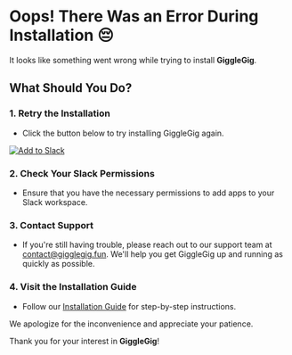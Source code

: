 # Oops! There Was an Error During Installation 😔

It looks like something went wrong while trying to install **GiggleGig**.

## What Should You Do?

### 1. Retry the Installation
- Click the button below to try installing GiggleGig again.

[![Add to Slack](https://platform.slack-edge.com/img/add_to_slack@2x.png)](https://slack.com/oauth/v2/authorize?client_id=7556274925062.7562825598499&scope=app_mentions:read,channels:history,channels:read,chat:write,commands,emoji:read,groups:history,groups:read,incoming-webhook,links:read,links:write,mpim:read,reactions:read,reactions:write,team:read,usergroups:read,users.profile:read,users:read,users:write&user_scope=)

### 2. Check Your Slack Permissions
- Ensure that you have the necessary permissions to add apps to your Slack workspace.

### 3. Contact Support
- If you're still having trouble, please reach out to our support team at [contact@gigglegig.fun](mailto:contact@gigglegig.fun). We'll help you get GiggleGig up and running as quickly as possible.

### 4. Visit the Installation Guide
- Follow our [Installation Guide](https://web.gigglegig.fun/) for step-by-step instructions.

We apologize for the inconvenience and appreciate your patience.

Thank you for your interest in **GiggleGig**!
